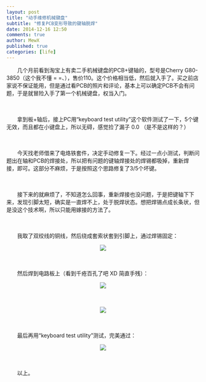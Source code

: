 ```yaml
---
layout: post
title: "动手维修机械键盘"
subtitle: "修复PCB变形导致的键轴脱焊"
date: 2014-12-16 12:50
comments: true
author: MewX
published: true
categories: [life]
---
```


　　几个月前看到淘宝上有卖二手机械键盘的PCB+键轴的，型号是Cherry G80-3850（这个我不懂 = =、），售价110。这个价格相当低，然后就入手了。买之前店家说不保证能用，但是通过看PCB的照片和评论，基本上可以确定PCB不会有问题，于是就冒险入手了第一个机械键盘，权当入门。  

　　  

　　拿到板+轴后，接上PC用“keyboard test utility”这个软件测试了一下，5个键无效，而且都在小键盘上，所以无碍，感觉捡了漏子 0.0 （是不是这样的？）  

　　  

　　今天找老师借来了电烙铁套件，决定手动修复一下。经过一点小测试，判断问题出在轴和PCB的焊接处，所以把有问题的键轴焊接处的焊锡都吸掉，重新焊接，即可。这部分不麻烦，于是按照这个思路修复了3/5个坏键。  

　　  

　　接下来的就麻烦了，不知道怎么回事，重新焊接也没问题，于是把键轴下下来，发现引脚太短，确实是一直焊不上，处于脱焊状态。想把焊锡点成长条状，但是没这个技术啊，所以只能用嫁接的方法了。  

　　  

　　我取了双绞线的铜线，然后绕成套索状套到引脚上，通过焊锡固定：  
<center><img src="{{ site.cdn }}imgs/201412/06-mechanical-keyboard-shaft.png" style="max-width:100%; height:auto;"/></center>  

　　  

　　然后焊到电路板上（看到千疮百孔了吧 XD 简直手残）：
<center><img src="{{ site.cdn }}imgs/201412/07-mechanical-keyboard-shaft-on-PCB.png" style="max-width:100%; height:auto;"/></center>  

　　  

<center><img src="{{ site.cdn }}imgs/201412/08-mechanical-keyboard-shaft-on-PCB-ok.png" style="max-width:100%; height:auto;"/></center>  

　　  

　　最后再用“keyboard test utility”测试，完美通过：  
<center><a href="{{ site.cdn }}imgs/201412/09-mechanical-keyboard-test.jpg" target="_blank"><img src="{{ site.cdn }}imgs/201412/09-mechanical-keyboard-test.cache.png" style="max-width:100%; height:auto;"/></a></center>  

　　  

　　以上。  
